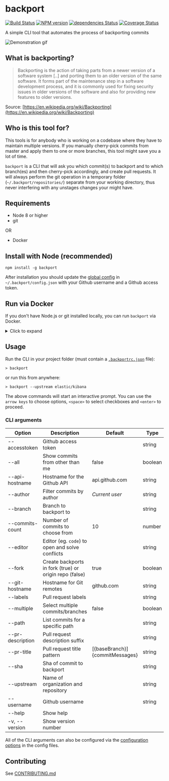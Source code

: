 # backport

[![Build Status](https://travis-ci.org/sqren/backport.svg?branch=master)](https://travis-ci.org/sqren/backport)
[![NPM version](https://img.shields.io/npm/v/backport.svg)](https://www.npmjs.com/package/backport)
[![dependencies Status](https://david-dm.org/sqren/backport/status.svg)](https://david-dm.org/sqren/backport)
[![Coverage Status](https://coveralls.io/repos/github/sqren/backport/badge.svg?branch=master)](https://coveralls.io/github/sqren/backport?branch=master)

A simple CLI tool that automates the process of backporting commits

![Demonstration gif](https://i.makeagif.com/media/10-05-2017/kEJLqe.gif)

## What is backporting?

> Backporting is the action of taking parts from a newer version of a software system [..] and porting them to an older version of the same software. It forms part of the maintenance step in a software development process, and it is commonly used for fixing security issues in older versions of the software and also for providing new features to older versions.

Source: [https://en.wikipedia.org/wiki/Backporting](https://en.wikipedia.org/wiki/Backporting)

## Who is this tool for?

This tools is for anybody who is working on a codebase where they have to maintain multiple versions. If you manually cherry-pick commits from master and apply them to one or more branches, this tool might save you a lot of time.

`backport` is a CLI that will ask you which commit(s) to backport and to which branch(es) and then cherry-pick accordingly, and create pull requests. It will always perform the git operation in a temporary folder (`~/.backport/repositories/`) separate from your working directory, thus never interfering with any unstages changes your might have.

## Requirements

- Node 8 or higher
- git

OR

- Docker

## Install with Node (recommended)

```
npm install -g backport
```

After installation you should update the [global config](https://github.com/sqren/backport/blob/master/docs/configuration.md#global-config-backportconfigjson) in `~/.backport/config.json` with your Github username and a Github access token.

## Run via Docker

If you don't have Node.js or git installed locally, you can run `backport` via Docker.

<details>
  <summary>Click to expand</summary>
The easiest way is to add the following snippet to your bash profile:

```sh
backport() {
    BACKPORT_CONFIG_DIR=~/.backport
    GIT_CONFIG_FILE=~/.gitconfig

    docker run -it --rm -v $(pwd):/app:ro -v $BACKPORT_CONFIG_DIR:/root/.backport -v $GIT_CONFIG_FILE:/etc/gitconfig sqren/backport "$@"
}
```

Where:

- `BACKPORT_CONFIG_DIR`: This can be ANY empty folder on your local machine. Upon running the docker container for the first time, a [`config.json`](https://github.com/sqren/backport/blob/master/docs/configuration.md#global-config-backportconfigjson) will be created automatically. This must be filled out with `username` and `accessToken` or these must be passed as CLI arguments: `backport --username <username> --accessToken <accessToken>`
- `GIT_CONFIG_FILE`: Must point to a local [`.gitconfig`](https://gist.github.com/sqren/618ab2f77ffb8b5388d675fe705ed6da) file that contains the user's name and email.

You can now use `backport` as if it was installed on the host machine.

</details>

## Usage

Run the CLI in your project folder (must contain a [`.backportrc.json`](https://github.com/sqren/backport/blob/master/docs/configuration.md#project-config-backportrcjson) file):

```
> backport
```

or run this from anywhere:

```
> backport --upstream elastic/kibana
```

The above commands will start an interactive prompt. You can use the `arrow keys` to choose options, `<space>` to select checkboxes and `<enter>` to proceed.

### CLI arguments

| Option           | Description                                            | Default                         | Type    |
| ---------------- | ------------------------------------------------------ | ------------------------------- | ------- |
| --accesstoken    | Github access token                                    |                                 | string  |
| --all            | Show commits from other than me                        | false                           | boolean |
| --api-hostname   | Hostname for the Github API                            | api.github.com                  | string  |
| --author         | Filter commits by author                               | _Current user_                  | string  |
| --branch         | Branch to backport to                                  |                                 | string  |
| --commits-count  | Number of commits to choose from                       | 10                              | number  |
| --editor         | Editor (eg. `code`) to open and solve conflicts        |                                 | string  |
| --fork           | Create backports in fork (true) or origin repo (false) | true                            | boolean |
| --git-hostname   | Hostname for Git remotes                               | github.com                      | string  |
| --labels         | Pull request labels                                    |                                 | string  |
| --multiple       | Select multiple commits/branches                       | false                           | boolean |
| --path           | List commits for a specific path                       |                                 | string  |
| --pr-description | Pull request description suffix                        |                                 | string  |
| --pr-title       | Pull request title pattern                             | [{baseBranch}] {commitMessages} | string  |
| --sha            | Sha of commit to backport                              |                                 | string  |
| --upstream       | Name of organization and repository                    |                                 | string  |
| --username       | Github username                                        |                                 | string  |
| --help           | Show help                                              |                                 |         |
| -v, --version    | Show version number                                    |                                 |         |

All of the CLI arguments can also be configured via the [configuration options](https://github.com/sqren/backport/blob/master/docs/configuration.md) in the config files.

## Contributing

See [CONTRIBUTING.md](https://github.com/sqren/backport/blob/master/CONTRIBUTING.md)
